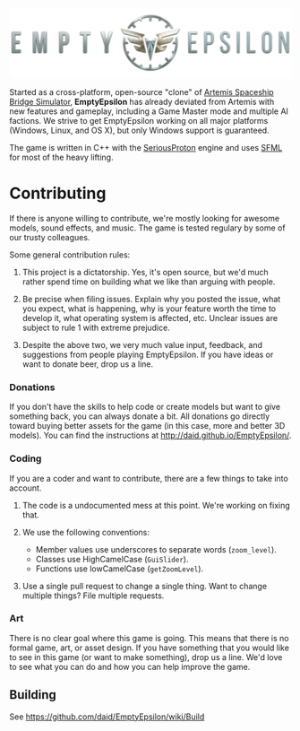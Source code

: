 ![EmptyEpsilon logo](https://raw.githubusercontent.com/daid/EmptyEpsilon/master/resources/logo_full.png)

Started as a cross-platform, open-source "clone" of [Artemis Spaceship Bridge Simulator](http://artemis.eochu.com/), **EmptyEpsilon** has already deviated from Artemis with new features and gameplay, including a Game Master mode and multiple AI factions. We strive to get EmptyEpsilon working on all major platforms (Windows, Linux, and OS X), but only Windows support is guaranteed.

The game is written in C++ with the [SeriousProton](https://github.com/daid/SeriousProton) engine and uses [SFML](http://www.sfml-dev.org/) for most of the heavy lifting.

Contributing
===========

If there is anyone willing to contribute, we're mostly looking for awesome models, sound effects, and music. The game is tested regulary by some of our trusty colleagues.

Some general contribution rules:

1.  This project is a dictatorship. Yes, it's open source, but we'd much rather spend time on building what we like than arguing with people.

2.  Be precise when filing issues. Explain why you posted the issue, what you expect, what is happening, why is your feature worth the time to develop it, what operating system is affected, etc. Unclear issues are subject to rule 1 with extreme prejudice.

3.  Despite the above two, we very much value input, feedback, and suggestions from people playing EmptyEpsilon. If you have ideas or want to donate beer, drop us a line.

### Donations

If you don't have the skills to help code or create models but want to give something back, you can always donate a bit. All donations go directly toward buying better assets for the game (in this case, more and better 3D models). You can find the instructions at <http://daid.github.io/EmptyEpsilon/>.

### Coding

If you are a coder and want to contribute, there are a few things to take into account.

1.  The code is a undocumented mess at this point. We're working on fixing that.

2.  We use the following conventions:

    -   Member values use underscores to separate words (`zoom_level`).
    -   Classes use HighCamelCase (`GuiSlider`).
    -   Functions use lowCamelCase (`getZoomLevel`).

3.  Use a single pull request to change a single thing. Want to change multiple things? File multiple requests.

### Art

There is no clear goal where this game is going. This means that there is no formal game, art, or asset design. If you have something that you would like to see in this game (or want to make something), drop us a line. We'd love to see what you can do and how you can help improve the game.


## Building

See https://github.com/daid/EmptyEpsilon/wiki/Build
